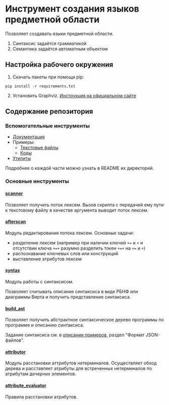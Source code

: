 # Инструмент создания языков предметной области
Позволяет создавать языки предметной области.
1. Синтаксис задаётся грамматикой
2. Семантика задаётся автоматным объектом

## Настройка рабочего окружения
1. Скачать пакеты при помощи pip:
```
pip install -r requirements.txt
```
2. Установить Graphviz. [Инструкция на официальном сайте](https://graphviz.org/download/)

## Содержание репозитория
### Вспомогательные инструменты
+ [Документация](_docs)
+ Примеры:
  + [Текстовые файлы](_examples)
  + [Коды](_example_codes)
+ [Утилиты](utils)

Подробнее о каждой части можно узнать в README их директорий.

### Основные инструменты
#### [scanner](scanner.py)
Позволяет получить поток лексем. Вызов скрипта с передачей ему пути к текстовому файлу в качестве аргумента выводит поток лексем.

#### [afterscan](afterscan)
Модуль редактирования потока лексем. Основные задачи:
+ разделение лексем (например при наличии ключей `+=` и `+` и отсутствии ключа `+=+` разумно разделить токен `+=+` на `+=` и `+`)
+ распознавание ключевых слов или конструкций
+ выставление атрибутов лексем

#### [syntax](syntax)
Модуль работы с синтаксисом.

Позволяет считывать описание синтаксиса в виде РБНФ или диаграммы Вирта и получить представление синтаксиса.

#### [build_ast](build_ast.py)
Позволяет получить абстрактное синтаксическое дерево программы по программе и описанию синтаксиса.

Задание синтаксиса см. в [описании примеров](_examples/README.md#формат-json-файлов), раздел "Формат JSON-файлов".

#### [attributor](attributor.py)
Модуль расстановки аттрибутов нетерминалов. Осуществляет обход дерева и расставляет атрибуты для встреченных нетерминалов
по атрибутам дочерних элементов.

#### [attribute_evaluator](attribute_evaluator.py)
Правила расстановки атрибутов.
